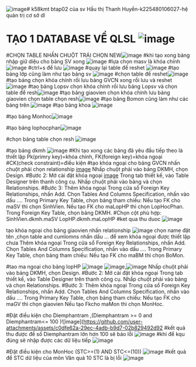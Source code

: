 ![image](https://github.com/user-attachments/assets/0e0f4eac-0a8c-40a7-869a-3c1e168d4b8c)# k58kmt
btap02 của sv Hầu thị Thanh Huyền-k225480106027-hệ quản trị cơ sở dl
# TẠO 1 DATABASE VỀ QLSL ![image](https://github.com/user-attachments/assets/bcf33e77-b82e-4619-81e5-13120070d7c4)
#CHỌN TABLE NHẤN CHUỘT TRÁI CHỌN NEW![image](https://github.com/user-attachments/assets/365e7746-853a-463b-b3cf-5aa6f8128182)
#khi tạo xong bảng nhập giữ diệu cho bảng SV xong ![image](https://github.com/user-attachments/assets/1f790eb1-5e2d-4fec-b5de-b878300c12cc)
#lựa chọn masv là khóa chính ![image](https://github.com/user-attachments/assets/fec00911-af71-4802-b137-b37a04dc3010)
#ctrl+s để lưu ![image](https://github.com/user-attachments/assets/ed677313-f14a-435d-9278-7f45d27c632f)
#quay lại table để reshet ![image](https://github.com/user-attachments/assets/d6e63fb3-70e7-4976-b743-83f4fda18b3b)
#tạo bảng lớp cũng làm như tạo bảng sv ![image](https://github.com/user-attachments/assets/6d2b0ce1-5b5f-43fd-b711-f4b5b1f276cf)
#chọn table để reshet![image](https://github.com/user-attachments/assets/29be05f1-5e64-48df-8ac8-338498ac7507)
#tạo bảng chọn khóa chính rồi lưu bảng GVCN xong rồi lưu và reshet ![image](https://github.com/user-attachments/assets/1b040476-421e-4a93-95ac-2d04b0571664)
#tao bảng Lopsv chọn khóa chính rồi lưu bảng Lopsv và chọn table để resh![image](https://github.com/user-attachments/assets/06a5b9e0-608e-4c03-8f2d-3b33e5450c87)
#tạo bảng giaovien chọn khóa chính lưu bảng giaovien chọn table chọn resh![image](https://github.com/user-attachments/assets/9a29490f-b912-4fd8-9ad8-496789195add)
#tạo bảng Bomon cũng làm như các bảng trên ![image](https://github.com/user-attachments/assets/d80992e7-5060-4c4e-9e77-d36e24a52dbb)
#tạo bảng khoa ![image](https://github.com/user-attachments/assets/282db762-f5bd-47e9-a415-1f08242fd192)

#tạo bảng Monhoc![image](https://github.com/user-attachments/assets/fb9e0cb2-0689-40bf-8931-3b4505fb602d)

#tạo bảng lophocphan![image](https://github.com/user-attachments/assets/9208ef80-9103-40fd-b0d0-f4e330880e7f)

#chọn bảng table chọn resh ![image](https://github.com/user-attachments/assets/d5e8a796-393c-4e51-a768-52a6cecc7535)



#tạo bảng dkmh ![image](https://github.com/user-attachments/assets/ab7cb6b0-22b5-47b8-8cd8-1ba179cf25f8)
#Khi tạo xong các bảng đã yêu đầu tiếp theo là thiết lập Pk(primry key)=khóa chính, FK(foreign key)=khóa ngoại
#CK(check constraint)=điều kiện
#tạo khóa ngoại cho bảng GVCN nhấn chuột phải chọn relationship [image](https://github.com/user-attachments/assets/e9096135-f078-40ef-981c-7bc4f3022b43)
Nhấp chuột phải vào bảng DKMH, chọn Design.
#Bước 2: Mở cài đặt khóa ngoại [image](https://github.com/user-attachments/assets/4ee5a9f0-fe24-44a1-ae78-d5f46d065093)
Trong tab thiết kế, vào Table Designer trên thanh công cụ.
Nhấp chuột phải vào bảng và chọn Relationships.
#Bước 3: Thêm khóa ngoại
Trong cửa sổ Foreign Key Relationships, nhấn Add.
Chọn Tables And Columns Specification, nhấn vào dấu ....
Trong Primary Key Table, chọn bảng tham chiếu:
Nếu tạo FK cho maSV thì chọn SinhVien.
Nếu tạo FK cho maLopHP thì chọn LopHocPhan.
Trong Foreign Key Table, chọn bảng DKMH.
#Chọn cột phù hợp:
SinhVien.dkmh.maSV
LopHP.dkmh.maLopHP
#ket qua thu duoc ![image](https://github.com/user-attachments/assets/484b3860-4f02-48ae-84f8-2f8ebcfda3a8)

tạo khóa ngoại cho bảng giaovien nhấn relationship ![image](https://github.com/user-attachments/assets/a5a146cc-8239-4010-85af-67ab5719236c)
chọn name đặt tên  ,chọn table and cumlomns nhấn dấu ... để xem khóa ngoại được thiết lập chưa 
Thêm khóa ngoại
Trong cửa sổ Foreign Key Relationships, nhấn Add.
Chọn Tables And Columns Specification, nhấn vào dấu ....
Trong Primary Key Table, chọn bảng tham chiếu:
Nếu tạo FK cho maBM thì chọn BoMon.


#tao ma ngoại cho bảng lopHP ![image](https://github.com/user-attachments/assets/203c74a2-31f5-48c4-8574-db3f85b87216)
![image](https://github.com/user-attachments/assets/b7b4a4bb-1626-4e15-95db-88a1c10534f4),![image](https://github.com/user-attachments/assets/9f2e8689-3aaf-487e-bfff-dc700076ff97)
Nhấp chuột phải vào bảng DKMH, chọn Design.
#Bước 2: Mở cài đặt khóa ngoại
Trong tab thiết kế, vào Table Designer trên thanh công cụ.
Nhấp chuột phải vào bảng và chọn Relationships.
#Bước 3: Thêm khóa ngoại
Trong cửa sổ Foreign Key Relationships, nhấn Add.
Chọn Tables And Columns Specification, nhấn vào dấu ....
Trong Primary Key Table, chọn bảng tham chiếu:
Nếu tạo FK cho maGV thì chọn giaovien
Nếu tạo Fkcho maMon thì chọn MonHoc.

#Đặt điều kiện cho Diemphantram ,(Diemphantram >= 0 and Diemphantram<= 100 )![image](https://github.com/user-attachments/assets/c0dfe62a-29ec-4adb-b9d7-02b829492d92
#kết quả thu được để số Diemphantram lớn hơn 100 sẽ báo lỗi ![image](https://github.com/user-attachments/assets/72a1ba99-dff2-4613-86ee-9437ecf38ef1)
#khi để kqu đúng sẽ nhập được các dữ liệu tiếp ![image](https://github.com/user-attachments/assets/de850d04-a37c-44ca-8004-a1199a41a07b)

#Đặt điều kiện cho MonHoc (STC>=(1) AND STC<=(10)) ![image](https://github.com/user-attachments/assets/266d39fc-d944-44cd-be2c-e205a517bb01)
#kết quả để STC dữ liệu của môn Văn quá 10 STC là bị lỗi ![image](https://github.com/user-attachments/assets/4b44bf3c-86b8-4d02-bd58-b8ce2b723cd6)

































#
#
#

